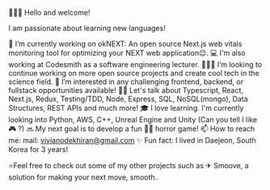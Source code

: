 👩🏿‍💻 Hello and welcome!

I am passionate about learning new languages!

🌺 I’m currently working on okNEXT: An open source Next.js web vitals monitoring tool for optimizing your NEXT web application😉.
💻 I'm also working at Codesmith as a software engineering lecturer.
👩🏽‍🔬 I’m looking to continue working on more open source projects and create cool tech in the science field.
🌻 I’m interested in any challenging frontend, backend, or fullstack opportunities available!
👋🏾 Let's talk about Typescript, React, Next.js, Redux, Testing/TDD, Node, Express, SQL, NoSQL(mongo), Data Structures, REST APIs and much more!
🎓 I love learning. I'm currently looking into Python, AWS, C++, Unreal Engine and Unity (Can you tell I like 🎮 ?)
🔜 My next goal is to develop a fun 🧟‍♀️ horror game!
📫 How to reach me: mail: vivianodekhiran@gmail.com
✨ Fun fact: I lived in Daejeon, South Korea for 3 years! 

⭐Feel free to check out some of my other projects such as ✈︎ Smoove, a solution for making your next move, smooth..
